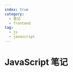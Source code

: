 ```yaml
---
index: true
category:
  - 笔记
  - frontend
tag:
  - js
  - javascript
---
```


# JavaScript 笔记

<AutoCatalog />
